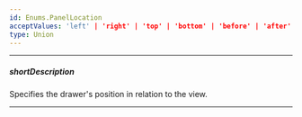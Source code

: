 ```yaml
---
id: Enums.PanelLocation
acceptValues: 'left' | 'right' | 'top' | 'bottom' | 'before' | 'after'
type: Union
---
```

---
##### shortDescription
Specifies the drawer's position in relation to the view.

---
